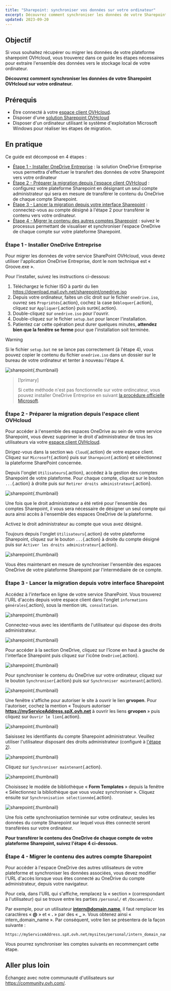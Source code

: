 ```yaml
---
title: "Sharepoint: synchroniser vos données sur votre ordinateur"
excerpt: Découvrez comment synchroniser les données de votre Sharepoint OVHcloud sur votre ordinateur
updated: 2023-09-20
---
```


## Objectif

Si vous souhaitez récupérer ou migrer les données de votre plateforme sharepoint OVHcloud, vous trouverez dans ce guide les étapes nécessaires pour extraire l'ensemble des données vers le stockage local de votre ordinateur.

**Découvrez comment synchroniser les données de votre Sharepoint OVHcloud sur votre ordinateur.**

## Prérequis

- Être connecté à votre [espace client OVHcloud](https://www.ovh.com/auth/?action=gotomanager&from=https://www.ovh.com/fr/&ovhSubsidiary=fr).
- Disposer d'une [solution Sharepoint OVHcloud](https://www.ovhcloud.com/fr/collaborative-tools/sharepoint/)
- Disposer d'un ordinateur utilisant le système d'exploitation Microsoft Windows pour réaliser les étapes de migration.

## En pratique

Ce guide est décomposé en 4 étapes :

- [Étape 1 - Installer OneDrive Entreprise](#installonedrive) : la solution OneDrive Entreprise vous permettra d'effectuer le transfert des données de votre Sharepoint vers votre ordinateur
- [Étape 2 - Préparer la migration depuis l'espace client OVHcloud](#controlpanelconfig) : configurez votre plateforme Sharepoint en désignant un seul compte administrateur qui sera en mesure de transférer le contenu du OneDrive de chaque compte Sharepoint.
- [Étape 3 - Lancer la migration depuis votre interface Sharepoint](#migrationignition) : connectez-vous au compte désigné à l'étape 2 pour transférer le contenu vers votre ordinateur.
- [Étape 4 - Migrer le contenu des autres comptes Sharepoint](#migrationother) : suivez le processus permettant de visualiser et synchroniser l'espace OneDrive de chaque compte sur votre plateforme Sharepoint.

### Étape 1 - Installer OneDrive Entreprise <a name="installonedrive"></a>

Pour migrer les données de votre service SharePoint OVHcloud, vous devez utiliser l'application OneDrive Entreprise, dont le nom technique est « Groove.exe ».

Pour l'installer, suivez les instructions ci-dessous:

1. Téléchargez le fichier ISO à partir du lien <https://download.mail.ovh.net/sharepoint/onedrive.iso>
2. Depuis votre ordinateur, faites un clic droit sur le fichier `onedrive.iso`, ouvrez ses `Propriétés`{.action}, cochez la case `Débloquer`{.action}, cliquez sur `Appliquer`{.action} puis sur`OK`{.action}.
3. Double-cliquez sur `onedrive.iso` pour l'ouvrir.
4. Double-cliquez sur le fichier `setup.bat` pour lancer l'installation.
5. Patientez car cette opération peut durer quelques minutes, **attendez bien que la fenêtre se ferme** pour que l'installation soit terminée.

> [!warning]
>
> Si le fichier `setup.bat` ne se lance pas correctement (à l'étape 4), vous pouvez copier le contenu du fichier `onedrive.iso` dans un dossier sur le bureau de votre ordinateur et tenter à nouveau l'étape 4.

![sharepoint](images/sharepoint-eol-00.gif){.thumbnail}

> [!primary]
>
> Si cette méthode n'est pas fonctionnelle sur votre ordincateur, vous pouvez installer OneDrive Entreprise en suivant [la procédure officielle Microsoft](https://learn.microsoft.com/sharepoint/install-previous-sync-app#install-groove-exe-with-office-2016).

### Étape 2 - Préparer la migration depuis l'espace client OVHcloud <a name="controlpanelconfig"></a>

Pour accéder à l'ensemble des espaces OneDrive au sein de votre service Sharepoint, vous devez supprimer le droit d'administrateur de tous les utilisateurs via votre [espace client OVHcloud](https://www.ovh.com/auth/?action=gotomanager&from=https://www.ovh.com/fr/&ovhSubsidiary=fr).

Dirigez-vous dans la section `Web Cloud`{.action} de votre espace client. Cliquez sur `Microsoft`{.action} puis sur `Sharepoint`{.action} et sélectionnez la plateforme SharePoint concernée.

Depuis l'onglet `Utilisateurs`{.action}, accédez à la gestion des comptes Sharepoint de votre plateforme. Pour chaque compte, cliquez sur le bouton `...`{.action} à droite puis sur `Retirer droits administrateur`{.action}.

![sharepoint](images/sharepoint-eol-01.png){.thumbnail}

Une fois que le droit administrateur a été retiré pour l'ensemble des comptes Sharepoint, il vous sera nécessaire de désigner un seul compte qui aura ainsi accès à l'ensemble des espaces OneDrive de la plateforme.

Activez le droit administrateur au compte que vous avez désigné.

Toujours depuis l'onglet `Utilisateurs`{.action} de votre plateforme Sharepoint, cliquez sur le bouton `...`{.action} à droite du compte désigné puis sur `Activer les droits administrateur`{.action}.

![sharepoint](images/sharepoint-eol-02.png){.thumbnail}

Vous êtes maintenant en mesure de synchroniser l'ensemble des espaces OneDrive de votre plateforme Sharepoint par l'intermédiaire de ce compte.

### Étape 3 - Lancer la migration depuis votre interface Sharepoint <a name="migrationignition"></a>

Accédez à l'interface en ligne de votre service SharePoint. Vous trouverez l'URL d'accès depuis votre espace client dans l'onglet `informations générales`{.action}, sous la mention `URL consultation`.

![sharepoint](images/sharepoint-eol-03.png){.thumbnail}

Connectez-vous avec les identifiants de l'utilisateur qui dispose des droits administrateur.

![sharepoint](images/sharepoint-eol-04.png){.thumbnail}

Pour accéder à la section OneDrive, cliquez sur l'îcone en haut à gauche de l'interface Sharepoint puis cliquez sur l'icône `OneDrive`{.action}.

![sharepoint](images/sharepoint-eol-05.png){.thumbnail}

Pour synchroniser le contenu du OneDrive sur votre ordinateur, cliquez sur le bouton `Synchroniser`{.action} puis sur `Synchroniser maintenant`{.action}.

![sharepoint](images/sharepoint-eol-06.png){.thumbnail}

Une fenêtre s'affiche pour autoriser le site à ouvrir le lien **grvopen**. Pour l'autoriser, cochez la mention « Toujours autoriser **https://myServiceAddress.spX.ovh.net** à ouvrir les liens **grvopen** » puis cliquez sur `Ouvrir le lien`{.action}.

![sharepoint](images/sharepoint-eol-07.png){.thumbnail}

Saisissez les identifiants du compte Sharepoint administrateur. Veuillez utiliser l'utilisateur disposant des droits administrateur (configuré à [l'étape 2](#controlpanelconfig)).

![sharepoint](images/sharepoint-eol-08.png){.thumbnail}

Cliquez sur `Synchroniser maintenant`{.action}.

![sharepoint](images/sharepoint-eol-09.png){.thumbnail}

Choisissez le modèle de bibliothèque « **Form Templates** » depuis la fenêtre « Sélectionnez la bibliothèque que vous voulez synchroniser ». Cliquez ensuite sur `Synchronisation sélectionnée`{.action}.

![sharepoint](images/sharepoint-eol-10.png){.thumbnail}

Une fois cette synchronisation terminée sur votre ordinateur, seules les données du compte Sharepoint sur lequel vous êtes connecté seront transférées sur votre ordinateur.

**Pour transférer le contenu des OneDrive de chaque compte de votre plateforme Sharepoint, suivez l'étape 4 ci-dessous.**

### Étape 4 - Migrer le contenu des autres compte Sharepoint <a name="migrationother"></a>

Pour accéder à l'espace OneDrive des autres utilisateurs de votre plateforme et synchroniser les données associées, vous devez modifier l'URL d'accès lorsque vous êtes connecté au OneDrive du compte administrateur, depuis votre navigateur.

Pour cela, dans l'URL qui s'affiche, remplacez la « section » (correspondant à l'utilisateur) qui se trouve entre les parties `/personal/` et `/Documents/`.

Par exemple, pour un utilisateur **intern@domain.name**, il faut remplacer les caractères « **@** » et « **.** » par des « **_** ». Vous obtenez ainsi « intern_domain_name ». Par conséquent, votre lien se présentera de la façon suivante :

``` console
https://myServiceAddress.spX.ovh.net/mysites/personal/intern_domain_name/Documents/Forms/All.aspx
```

Vous pourrez synchroniser les comptes suivants en recommençant cette étape.

## Aller plus loin

Échangez avec notre communauté d'utilisateurs sur <https://community.ovh.com/>.

